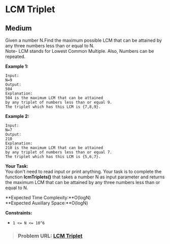 # **LCM Triplet**

## **Medium**

Given a number N.Find the maximum possible LCM that can be attained by any three numbers less than or equal to N.  
Note- LCM stands for Lowest Common Multiple. Also, Numbers can be repeated.

**Example 1:**

```
Input:
N=9
Output:
504
Explanation:
504 is the maximum LCM that can be attained
by any triplet of numbers less than or equal 9.
The triplet which has this LCM is {7,8,9}.
```

**Example 2:**

```
Input:
N=7
Output:
210
Explanation:
210 is the maximum LCM that can be attained
by any triplet of numbers less than or equal 7.
The triplet which has this LCM is {5,6,7}.
```

**Your Task:**  
You don't need to read input or print anything. Your task is to complete the function **lcmTriplets()** that takes a number N as input parameter and returns the maximum LCM that can be attained by any three numbers less than or equal to N.

**Expected Time Complexity:**O(logN)  
**Expected Auxillary Space:**O(logN)

**Constraints:**

- ` 1 <= N <= 10^6 `

> ### **Problem URL: [LCM Triplet](https://practice.geeksforgeeks.org/problems/lcm-triplet1501/1)**
